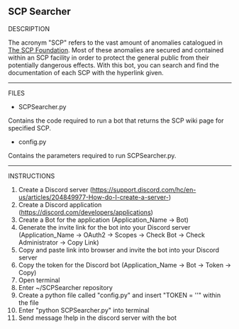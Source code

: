 SCP Searcher
-------------------
DESCRIPTION

The acronym "SCP" refers to the vast amount of anomalies catalogued in [The SCP Foundation](https://en.wikipedia.org/wiki/SCP_Foundation). Most of these anomalies are secured and contained within an SCP facility in order to protect the general public from their potentially dangerous effects. With this bot, you can search and find the documentation of each SCP with the hyperlink given.

-------------------
FILES

- SCPSearcher.py

Contains the code required to run a bot that returns the SCP wiki page for specified SCP.

- config.py

Contains the parameters required to run SCPSearcher.py.

-------------------
INSTRUCTIONS

1. Create a Discord server (https://support.discord.com/hc/en-us/articles/204849977-How-do-I-create-a-server-)
2. Create a Discord application (https://discord.com/developers/applications)
3. Create a Bot for the application (Application_Name -> Bot)
4. Generate the invite link for the bot into your Discord server (Application_Name -> OAuth2 -> Scopes -> Check Bot -> Check Administrator -> Copy Link)
5. Copy and paste link into browser and invite the bot into your Discord server
6. Copy the token for the Discord bot (Application_Name -> Bot -> Token -> Copy)
7. Open terminal
8. Enter ~/SCPSearcher repository
9. Create a python file called "config.py" and insert "TOKEN = '<Discord Bot Token>'" within the file
10. Enter "python SCPSearcher.py" into terminal
11. Send message !help in the discord server with the bot
